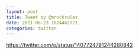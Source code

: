 ```yaml
--- 
layout: post 
title: Tweet by @mrockrulez 
date: 2021-06-23 1624462721 
categories: twitter 
--- 
```

https://twitter.com/o/status/1407724781244280842